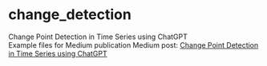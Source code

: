 # change_detection
Change Point Detection in Time Series using ChatGPT<br>
Example files for Medium publication
Medium post: [Change Point Detection in Time Series using ChatGPT](https://medium.com/@sztistvan/change-point-detection-in-time-series-using-chatgpt-22cc9172a130)

